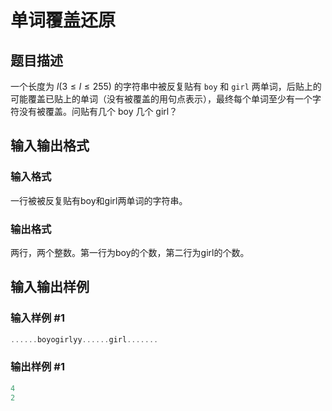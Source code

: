 # 单词覆盖还原

## 题目描述

一个长度为 $l(3\le l\le255)$ 的字符串中被反复贴有 `boy` 和 `girl` 两单词，后贴上的可能覆盖已贴上的单词（没有被覆盖的用句点表示），最终每个单词至少有一个字符没有被覆盖。问贴有几个 boy 几个 girl？

## 输入输出格式

### 输入格式

一行被被反复贴有boy和girl两单词的字符串。

### 输出格式

两行，两个整数。第一行为boy的个数，第二行为girl的个数。

## 输入输出样例

### 输入样例 #1

```cpp
......boyogirlyy......girl.......

```
### 输出样例 #1

```cpp
4
2

```
